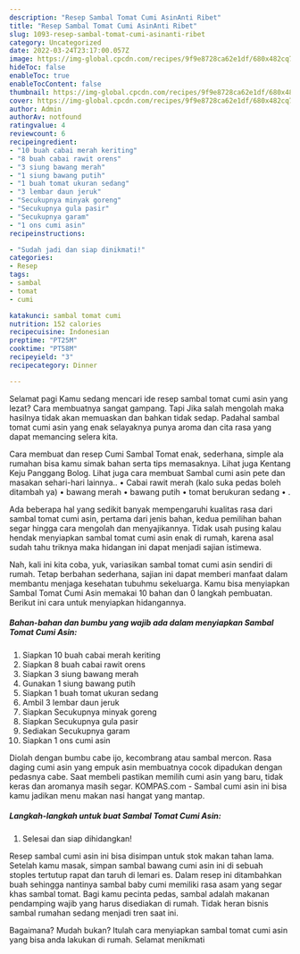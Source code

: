 ```yaml
---
description: "Resep Sambal Tomat Cumi AsinAnti Ribet"
title: "Resep Sambal Tomat Cumi AsinAnti Ribet"
slug: 1093-resep-sambal-tomat-cumi-asinanti-ribet
category: Uncategorized
date: 2022-03-24T23:17:00.057Z
image: https://img-global.cpcdn.com/recipes/9f9e8728ca62e1df/680x482cq70/sambal-tomat-cumi-asin-foto-resep-utama.jpg
hideToc: false
enableToc: true
enableTocContent: false
thumbnail: https://img-global.cpcdn.com/recipes/9f9e8728ca62e1df/680x482cq70/sambal-tomat-cumi-asin-foto-resep-utama.jpg
cover: https://img-global.cpcdn.com/recipes/9f9e8728ca62e1df/680x482cq70/sambal-tomat-cumi-asin-foto-resep-utama.jpg
author: Admin
authorAv: notfound
ratingvalue: 4
reviewcount: 6
recipeingredient:
- "10 buah cabai merah keriting"
- "8 buah cabai rawit orens"
- "3 siung bawang merah"
- "1 siung bawang putih"
- "1 buah tomat ukuran sedang"
- "3 lembar daun jeruk"
- "Secukupnya minyak goreng"
- "Secukupnya gula pasir"
- "Secukupnya garam"
- "1 ons cumi asin"
recipeinstructions:

- "Sudah jadi dan siap dinikmati!"
categories:
- Resep
tags:
- sambal
- tomat
- cumi

katakunci: sambal tomat cumi 
nutrition: 152 calories
recipecuisine: Indonesian
preptime: "PT25M"
cooktime: "PT58M"
recipeyield: "3"
recipecategory: Dinner

---
```



Selamat pagi Kamu sedang mencari ide resep sambal tomat cumi asin yang lezat? Cara membuatnya sangat gampang. Tapi Jika salah mengolah maka hasilnya tidak akan memuaskan dan bahkan tidak sedap. Padahal sambal tomat cumi asin yang enak selayaknya punya aroma dan cita rasa yang dapat memancing selera kita.


Cara membuat dan resep Cumi Sambal Tomat enak, sederhana, simple ala rumahan bisa kamu simak bahan serta tips memasaknya. Lihat juga Kentang Keju Panggang Bolog. Lihat juga cara membuat Sambal cumi asin pete dan masakan sehari-hari lainnya.. • Cabai rawit merah (kalo suka pedas boleh ditambah ya) • bawang merah • bawang putih • tomat berukuran sedang • .

Ada beberapa hal yang sedikit banyak mempengaruhi kualitas rasa dari sambal tomat cumi asin, pertama dari jenis bahan, kedua pemilihan bahan segar hingga cara mengolah dan menyajikannya. Tidak usah pusing kalau hendak menyiapkan sambal tomat cumi asin enak di rumah, karena asal sudah tahu triknya maka hidangan ini dapat menjadi sajian istimewa.


Nah, kali ini kita coba, yuk, variasikan sambal tomat cumi asin sendiri di rumah. Tetap berbahan sederhana, sajian ini dapat memberi manfaat dalam membantu menjaga kesehatan tubuhmu sekeluarga. Kamu bisa menyiapkan Sambal Tomat Cumi Asin memakai 10 bahan dan 0 langkah pembuatan. Berikut ini cara untuk menyiapkan hidangannya.

<!--inarticleads1-->

##### Bahan-bahan dan bumbu yang wajib ada dalam menyiapkan Sambal Tomat Cumi Asin:

1. Siapkan 10 buah cabai merah keriting
1. Siapkan 8 buah cabai rawit orens
1. Siapkan 3 siung bawang merah
1. Gunakan 1 siung bawang putih
1. Siapkan 1 buah tomat ukuran sedang
1. Ambil 3 lembar daun jeruk
1. Siapkan Secukupnya minyak goreng
1. Siapkan Secukupnya gula pasir
1. Sediakan Secukupnya garam
1. Siapkan 1 ons cumi asin


Diolah dengan bumbu cabe ijo, kecombrang atau sambal mercon. Rasa daging cumi asin yang empuk asin membuatnya cocok dipadukan dengan pedasnya cabe. Saat membeli pastikan memilih cumi asin yang baru, tidak keras dan aromanya masih segar. KOMPAS.com - Sambal cumi asin ini bisa kamu jadikan menu makan nasi hangat yang mantap. 

<!--inarticleads2-->

##### Langkah-langkah untuk buat Sambal Tomat Cumi Asin:


1. Selesai dan siap dihidangkan!

Resep sambal cumi asin ini bisa disimpan untuk stok makan tahan lama. Setelah kamu masak, simpan sambal bawang cumi asin ini di sebuah stoples tertutup rapat dan taruh di lemari es. Dalam resep ini ditambahkan buah sehingga nantinya sambal baby cumi memiliki rasa asam yang segar khas sambal tomat. Bagi kamu pecinta pedas, sambal adalah makanan pendamping wajib yang harus disediakan di rumah. Tidak heran bisnis sambal rumahan sedang menjadi tren saat ini. 

Bagaimana? Mudah bukan? Itulah cara menyiapkan sambal tomat cumi asin yang bisa anda lakukan di rumah. Selamat menikmati
